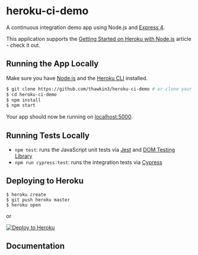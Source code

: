 # heroku-ci-demo

A continuous integration demo app using Node.js and [Express 4](http://expressjs.com/).

This application supports the [Getting Started on Heroku with Node.js](https://devcenter.heroku.com/articles/getting-started-with-nodejs) article - check it out.

## Running the App Locally

Make sure you have [Node.js](http://nodejs.org/) and the [Heroku CLI](https://cli.heroku.com/) installed.

```sh
$ git clone https://github.com/thawkin3/heroku-ci-demo # or clone your own fork
$ cd heroku-ci-demo
$ npm install
$ npm start
```

Your app should now be running on [localhost:5000](http://localhost:5000/).

## Running Tests Locally

- `npm test`: runs the JavaScript unit tests via [Jest](https://jestjs.io/) and [DOM Testing Library](https://testing-library.com/docs/dom-testing-library/intro)
- `npm run cypress:test`: runs the integration tests via [Cypress](https://www.cypress.io/)

## Deploying to Heroku

```
$ heroku create
$ git push heroku master
$ heroku open
```
or

[![Deploy to Heroku](https://www.herokucdn.com/deploy/button.png)](https://heroku.com/deploy)

## Documentation

